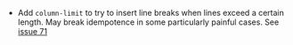 * Add `column-limit` to try to insert line breaks when lines exceed a certain length.
   May break idempotence in some particularly painful cases.
   See [issue 71](https://github.com/fourmolu/fourmolu/pull/305)
